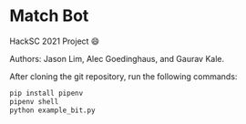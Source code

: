 # Match Bot

HackSC 2021 Project :smile:

Authors: Jason Lim, Alec Goedinghaus, and Gaurav Kale. 

After cloning the git repository, run the following commands:


```bash
pip install pipenv
pipenv shell
python example_bit.py
```
